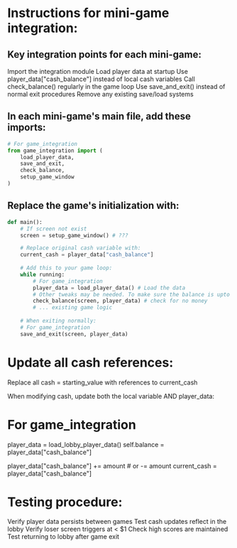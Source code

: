 Instructions for mini-game integration:
=======================================

Key integration points for each mini-game:
------------------------------------------

Import the integration module
Load player data at startup
Use player_data["cash_balance"] instead of local cash variables
Call check_balance() regularly in the game loop
Use save_and_exit() instead of normal exit procedures
Remove any existing save/load systems

In each mini-game's main file, add these imports:
-------------------------------------------------
```py
# For game_integration
from game_integration import (
    load_player_data,
    save_and_exit,
    check_balance,
    setup_game_window
)
```

Replace the game's initialization with:
---------------------------------------
```py
def main():
    # If screen not exist
    screen = setup_game_window() # ???

    # Replace original cash variable with:
    current_cash = player_data["cash_balance"]
    
    # Add this to your game loop:
    while running:
        # For game_integration
        player_data = load_player_data() # Load the data
        # Other tweaks may be needed. To make sure the balance is upto date
        check_balance(screen, player_data) # check for no money
        # ... existing game logic
        
    # When exiting normally:
    # For game_integration
    save_and_exit(screen, player_data)
```

Update all cash references:
===========================
Replace all cash = starting_value with references to current_cash

When modifying cash, update both the local variable AND player_data:

# For game_integration
player_data = load_lobby_player_data()
self.balance = player_data["cash_balance"]

player_data["cash_balance"] += amount  # or -= amount
current_cash = player_data["cash_balance"]



Testing procedure:
==================

Verify player data persists between games
Test cash updates reflect in the lobby
Verify loser screen triggers at < $1
Check high scores are maintained
Test returning to lobby after game exit

